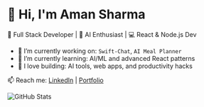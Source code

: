 # 👋 Hi, I'm Aman Sharma

🚀 Full Stack Developer | 🧠 AI Enthusiast | 💻 React & Node.js Dev

- 🔭 I’m currently working on: `Swift-Chat`, `AI Meal Planner`
- 🌱 I’m currently learning: AI/ML and advanced React patterns
- 🧠 I love building: AI tools, web apps, and productivity hacks

📫 Reach me: [LinkedIn](https://linkedin.com/in/yourprofile) | [Portfolio](https://yourwebsite.com)

![GitHub Stats](https://github-readme-stats.vercel.app/api?username=yourusername&show_icons=true&theme=radical)
